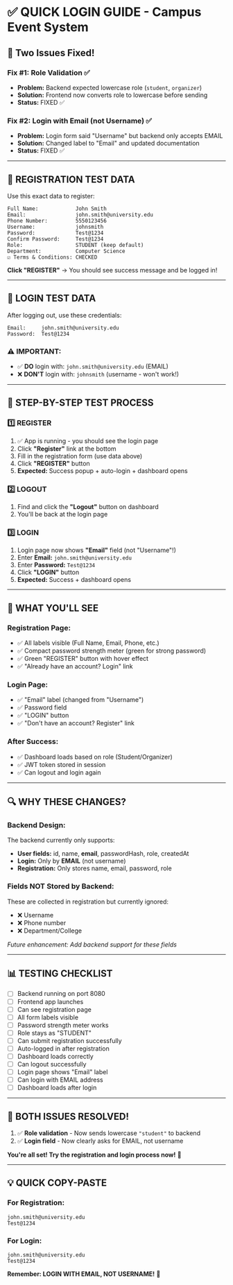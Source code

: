 # ✅ QUICK LOGIN GUIDE - Campus Event System

## 🎯 Two Issues Fixed!

### Fix #1: Role Validation ✅
- **Problem:** Backend expected lowercase role (`student`, `organizer`)
- **Solution:** Frontend now converts role to lowercase before sending
- **Status:** FIXED ✅

### Fix #2: Login with Email (not Username) ✅
- **Problem:** Login form said "Username" but backend only accepts EMAIL
- **Solution:** Changed label to "Email" and updated documentation
- **Status:** FIXED ✅

---

## 📝 REGISTRATION TEST DATA

Use this exact data to register:

```
Full Name:            John Smith
Email:                john.smith@university.edu
Phone Number:         5550123456
Username:             johnsmith
Password:             Test@1234
Confirm Password:     Test@1234
Role:                 STUDENT (keep default)
Department:           Computer Science
☑ Terms & Conditions: CHECKED
```

**Click "REGISTER"** → You should see success message and be logged in!

---

## 🔑 LOGIN TEST DATA

After logging out, use these credentials:

```
Email:     john.smith@university.edu
Password:  Test@1234
```

### ⚠️ IMPORTANT:
- ✅ **DO** login with: `john.smith@university.edu` (EMAIL)
- ❌ **DON'T** login with: `johnsmith` (username - won't work!)

---

## 🚀 STEP-BY-STEP TEST PROCESS

### 1️⃣ REGISTER
1. ✅ App is running - you should see the login page
2. Click **"Register"** link at the bottom
3. Fill in the registration form (use data above)
4. Click **"REGISTER"** button
5. **Expected:** Success popup + auto-login + dashboard opens

### 2️⃣ LOGOUT
1. Find and click the **"Logout"** button on dashboard
2. You'll be back at the login page

### 3️⃣ LOGIN
1. Login page now shows **"Email"** field (not "Username"!)
2. Enter **Email:** `john.smith@university.edu`
3. Enter **Password:** `Test@1234`
4. Click **"LOGIN"** button
5. **Expected:** Success + dashboard opens

---

## 🎨 WHAT YOU'LL SEE

### Registration Page:
- ✅ All labels visible (Full Name, Email, Phone, etc.)
- ✅ Compact password strength meter (green for strong password)
- ✅ Green "REGISTER" button with hover effect
- ✅ "Already have an account? Login" link

### Login Page:
- ✅ "Email" label (changed from "Username")
- ✅ Password field
- ✅ "LOGIN" button
- ✅ "Don't have an account? Register" link

### After Success:
- ✅ Dashboard loads based on role (Student/Organizer)
- ✅ JWT token stored in session
- ✅ Can logout and login again

---

## 🔍 WHY THESE CHANGES?

### Backend Design:
The backend currently only supports:
- **User fields:** id, name, **email**, passwordHash, role, createdAt
- **Login:** Only by **EMAIL** (not username)
- **Registration:** Only stores name, email, password, role

### Fields NOT Stored by Backend:
These are collected in registration but currently ignored:
- ❌ Username
- ❌ Phone number
- ❌ Department/College

*Future enhancement: Add backend support for these fields*

---

## 📊 TESTING CHECKLIST

- [ ] Backend running on port 8080
- [ ] Frontend app launches
- [ ] Can see registration page
- [ ] All form labels visible
- [ ] Password strength meter works
- [ ] Role stays as "STUDENT"
- [ ] Can submit registration successfully
- [ ] Auto-logged in after registration
- [ ] Dashboard loads correctly
- [ ] Can logout successfully
- [ ] Login page shows "Email" label
- [ ] Can login with EMAIL address
- [ ] Dashboard loads after login

---

## 🎉 BOTH ISSUES RESOLVED!

1. ✅ **Role validation** - Now sends lowercase `"student"` to backend
2. ✅ **Login field** - Now clearly asks for EMAIL, not username

**You're all set! Try the registration and login process now!** 🚀

---

## 💡 QUICK COPY-PASTE

### For Registration:
```
john.smith@university.edu
Test@1234
```

### For Login:
```
john.smith@university.edu
Test@1234
```

**Remember: LOGIN WITH EMAIL, NOT USERNAME!** 📧

